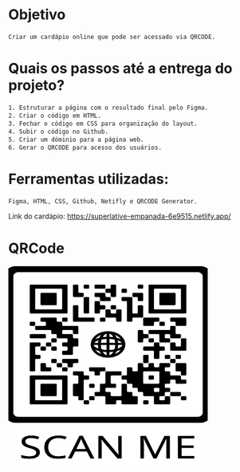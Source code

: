 # Objetivo

	Criar um cardápio online que pode ser acessado via QRCODE.

# Quais os passos até a entrega do projeto?

	1. Estruturar a página com o resultado final pelo Figma.
	2. Criar o código em HTML.
	3. Fechar o código em CSS para organização do layout.
	4. Subir o código no Github.
	5. Criar um dóminio para a página web.
	6. Gerar o QRCODE para acesso dos usuários.

# Ferramentas utilizadas: 

	Figma, HTML, CSS, Github, Netifly e QRCODE Generator.
	

Link do cardápio: https://superlative-empanada-6e9515.netlify.app/

# QRCode
 <img align="center" alt="Js" height="400" width="400" src="https://github.com/rhyanasantos/maratona-explorer/blob/main/frame%20(4)%201.png?raw=true">

